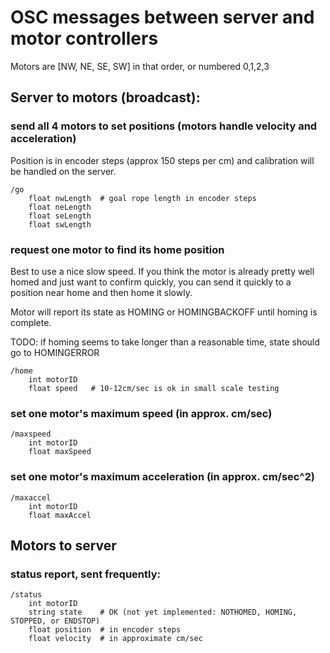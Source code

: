 # OSC messages between server and motor controllers

Motors are [NW, NE, SE, SW] in that order, or numbered 0,1,2,3

## Server to motors (broadcast):


### send all 4 motors to set positions (motors handle velocity and acceleration)
Position is in encoder steps (approx 150 steps per cm) and calibration will be handled on the server.
```
/go
	float nwLength	# goal rope length in encoder steps
	float neLength
	float seLength
	float swLength
```

### request one motor to find its home position
Best to use a nice slow speed. If you think the motor is already pretty well homed and just want to confirm quickly, 
you can send it quickly to a position near home and then home it slowly.

Motor will report its state as HOMING or HOMINGBACKOFF until homing is complete.  

TODO: if homing seems to take longer than a reasonable time, state should go to HOMINGERROR

```
/home
	int motorID
	float speed	  # 10-12cm/sec is ok in small scale testing
```


### set one motor's maximum speed (in approx. cm/sec)
```
/maxspeed
	int motorID
	float maxSpeed
```

### set one motor's maximum acceleration (in approx. cm/sec^2)
```
/maxaccel
	int motorID
	float maxAccel
```


## Motors to server

### status report, sent frequently:
```
/status
	int motorID
	string state	# OK (not yet implemented: NOTHOMED, HOMING, STOPPED, or ENDSTOP)
	float position	# in encoder steps
	float velocity	# in approximate cm/sec
	

	
	